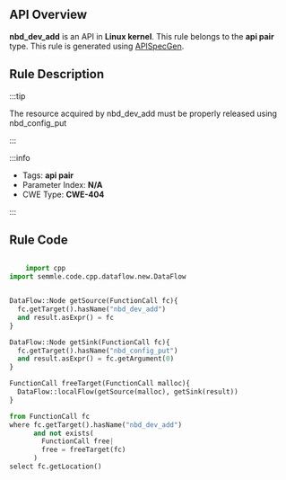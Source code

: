 ---
---


## API Overview
**nbd_dev_add** is an API in **Linux kernel**. This rule belongs to the **api pair** type. This rule is generated using [APISpecGen](../../tools/APISpecGen).
## Rule Description

:::tip

The resource acquired by nbd_dev_add must be properly released using nbd_config_put

:::

:::info

- Tags: **api pair**
- Parameter Index: **N/A**
- CWE Type: **CWE-404**

:::

## Rule Code
```python

    import cpp
import semmle.code.cpp.dataflow.new.DataFlow


DataFlow::Node getSource(FunctionCall fc){
  fc.getTarget().hasName("nbd_dev_add")
  and result.asExpr() = fc
}

DataFlow::Node getSink(FunctionCall fc){
  fc.getTarget().hasName("nbd_config_put")
  and result.asExpr() = fc.getArgument(0)
}

FunctionCall freeTarget(FunctionCall malloc){
  DataFlow::localFlow(getSource(malloc), getSink(result))
}

from FunctionCall fc
where fc.getTarget().hasName("nbd_dev_add")
      and not exists(
        FunctionCall free| 
        free = freeTarget(fc)
      )
select fc.getLocation()

    
```